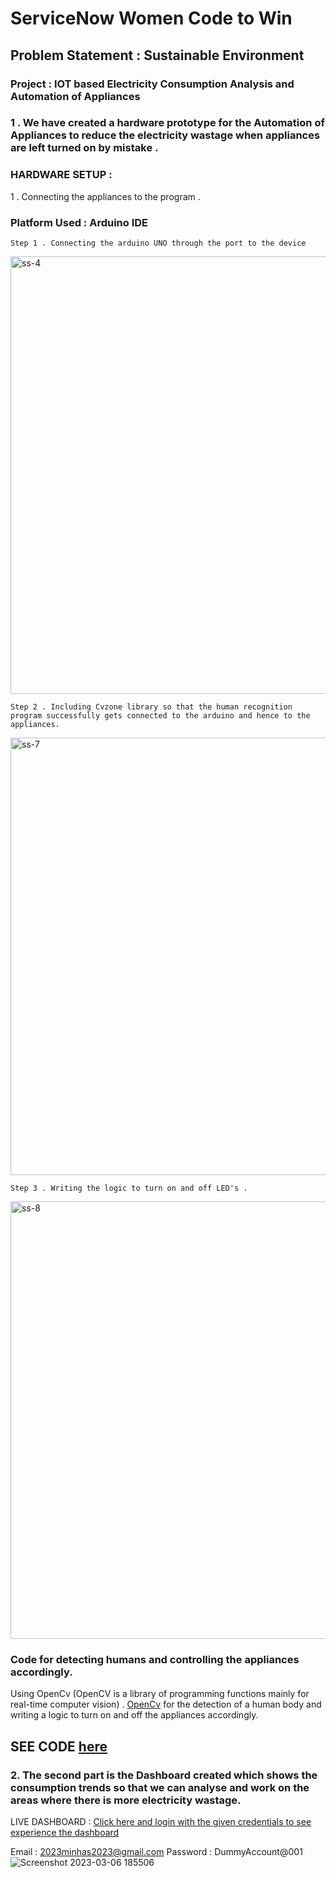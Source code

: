 # **ServiceNow Women Code to Win**
## Problem Statement : Sustainable Environment 
### **Project : IOT based Electricity Consumption Analysis and Automation of Appliances**

### 1 . We have created a hardware prototype for the Automation of Appliances to reduce the electricity wastage when appliances are left turned on by mistake .
### HARDWARE SETUP :
1 . Connecting the appliances to the program .
### **Platform Used**  : Arduino IDE 
    
    Step 1 . Connecting the arduino UNO through the port to the device 
<img width="700" alt="ss-4" src="https://user-images.githubusercontent.com/91667539/224037407-71f6f443-edce-4f27-afc0-be686143ca27.png">

    Step 2 . Including Cvzone library so that the human recognition program successfully gets connected to the arduino and hence to the appliances. 
<img width="700" alt="ss-7" src="https://user-images.githubusercontent.com/91667539/224037853-242c1c0c-2e01-4701-aaab-10fe82e40a26.png">

    Step 3 . Writing the logic to turn on and off LED's . 
<img width="700" alt="ss-8" src="https://user-images.githubusercontent.com/91667539/224037913-279e740c-f829-4e95-9266-f1dd019b7c2c.png">



### Code for detecting humans and controlling the appliances accordingly. 
Using OpenCv (OpenCV is a library of programming functions mainly for real-time computer vision) . [OpenCv](https://g.co/kgs/mrAQVM) for the detection of a human body and writing a logic to turn on and off the appliances accordingly.  


## **SEE CODE** [here](https://github.com/minhasjatinder/WCTW/tree/main/Automation%20of%20Appliances)

### 2. The second part is the Dashboard created which shows the consumption trends so that we can analyse and work on the areas where there is more electricity wastage.

LIVE DASHBOARD : [Click here and login with the given credentials to see experience the dashboard ](https://minhasjatinder-wctw-test-7sb27s.streamlit.app/)

Email : 2023minhas2023@gmail.com
Password : DummyAccount@001
![Screenshot 2023-03-06 185506](https://user-images.githubusercontent.com/91667539/224035638-4993755f-99f6-4bfa-9b35-33f2d5812d1d.png)
